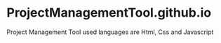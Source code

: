 # ProjectManagementTool.github.io
Project Management Tool used languages are Html, Css and Javascript
